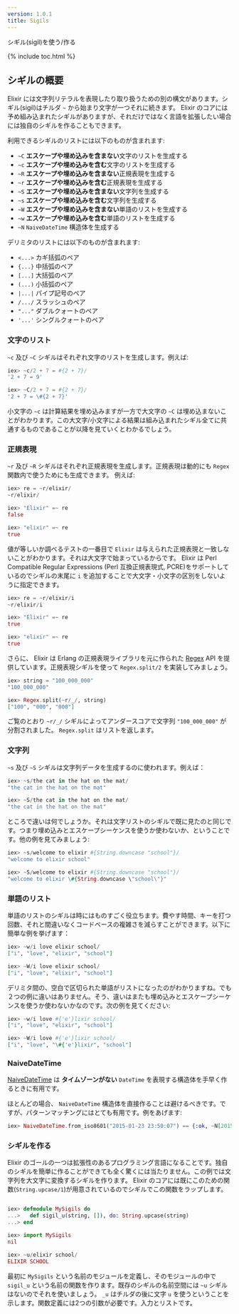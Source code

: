 ```yaml
---
version: 1.0.1
title: Sigils
---
```


シギル(sigil)を使う/作る

{% include toc.html %}

## シギルの概要

Elixir には文字列リテラルを表現したり取り扱うための別の構文があります。シギル(sigil)はチルダ `~` から始まり文字が一つそれに続きます。 Elixir のコアには予め組み込まれたシギルがありますが、それだけではなく言語を拡張したい場合には独自のシギルを作ることもできます。

利用できるシギルのリストには以下のものが含まれます:

  - `~C` **エスケープや埋め込みを含まない**文字のリストを生成する
  - `~c` **エスケープや埋め込みを含む**文字のリストを生成する
  - `~R` **エスケープや埋め込みを含まない**正規表現を生成する
  - `~r` **エスケープや埋め込みを含む**正規表現を生成する
  - `~S` **エスケープや埋め込みを含まない**文字列を生成する
  - `~s` **エスケープや埋め込みを含む**文字列を生成する
  - `~W` **エスケープや埋め込みを含まない**単語のリストを生成する
  - `~w` **エスケープや埋め込みを含む**単語のリストを生成する
  - `~N` `NaiveDateTime` 構造体を生成する

  デリミタのリストには以下のものが含まれます:

  - `<...>` カギ括弧のペア
  - `{...}` 中括弧のペア
  - `[...]` 大括弧のペア
  - `(...)` 小括弧のペア
  - `|...|` パイプ記号のペア
  - `/.../` スラッシュのペア
  - `"..."` ダブルクォートのペア
  - `'...'` シングルクォートのペア

### 文字のリスト

`~c` 及び `~C` シギルはそれぞれ文字のリストを生成します。例えば:

```elixir
iex> ~c/2 + 7 = #{2 + 7}/
'2 + 7 = 9'

iex> ~C/2 + 7 = #{2 + 7}/
'2 + 7 = \#{2 + 7}'
```

小文字の `~c` は計算結果を埋め込みますが一方で大文字の `~C` は埋め込まないことがわかります。この大文字/小文字による結果は組み込まれたシギル全てに共通するものであることが以降を見ていくとわかるでしょう。

### 正規表現

`~r` 及び `~R` シギルはそれぞれ正規表現を生成します。正規表現は動的にも `Regex` 関数内で使うためにも生成できます。 例えば:

```elixir
iex> re = ~r/elixir/
~r/elixir/

iex> "Elixir" =~ re
false

iex> "elixir" =~ re
true
```

値が等しいか調べるテストの一番目で `Elixir` は与えられた正規表現と一致しないことがわかります。それは大文字で始まっているからです。 Elixir は Perl Compatible Regular Expressions (Perl 互換正規表現式, PCRE)をサポートしているのでシギルの末尾に `i` を追加することで大文字・小文字の区別をしないように指定できます。

```elixir
iex> re = ~r/elixir/i
~r/elixir/i

iex> "Elixir" =~ re
true

iex> "elixir" =~ re
true
```

さらに、 Elixir は Erlang の正規表現ライブラリを元に作られた [Regex](https://hexdocs.pm/elixir/Regex.html) API を提供しています。正規表現シギルを使って `Regex.split/2` を実装してみましょう。

```elixir
iex> string = "100_000_000"
"100_000_000"

iex> Regex.split(~r/_/, string)
["100", "000", "000"]
```

ご覧のとおり `~r/_/` シギルによってアンダースコアで文字列 `"100_000_000"` が分割されました。 `Regex.split` はリストを返します。

### 文字列

`~s` 及び `~S` シギルは文字列データを生成するのに使われます。例えば：

```elixir
iex> ~s/the cat in the hat on the mat/
"the cat in the hat on the mat"

iex> ~S/the cat in the hat on the mat/
"the cat in the hat on the mat"
```

ところで違いは何でしょうか。それは文字リストのシギルで既に見たのと同じです。つまり埋め込みとエスケープシーケンスを使うか使わないか、ということです。他の例を見てみましょう:

```elixir
iex> ~s/welcome to elixir #{String.downcase "school"}/
"welcome to elixir school"

iex> ~S/welcome to elixir #{String.downcase "school"}/
"welcome to elixir \#{String.downcase \"school\"}"
```

### 単語のリスト

単語のリストのシギルは時にはものすごく役立ちます。費やす時間、キーを打つ回数、それと間違いなくコードベースの複雑さを減らすことができます。以下に簡単な例を挙げます：

```elixir
iex> ~w/i love elixir school/
["i", "love", "elixir", "school"]

iex> ~W/i love elixir school/
["i", "love", "elixir", "school"]
```

デリミタ間の、空白で区切られた単語がリストになったのがわかりますね。でも２つの例に違いはありません。そう、違いはまたも埋め込みとエスケープシーケンスを使うか使わないかなのです。次の例を見てください:

```elixir
iex> ~w/i love #{'e'}lixir school/
["i", "love", "elixir", "school"]

iex> ~W/i love #{'e'}lixir school/
["i", "love", "\#{'e'}lixir", "school"]
```

### NaiveDateTime

[NaiveDateTime](https://hexdocs.pm/elixir/NaiveDateTime.html) は **タイムゾーンがない** `DateTime` を表現する構造体を手早く作るときに有用です。

ほとんどの場合、 `NaiveDateTime` 構造体を直接作ることは避けるべきです。ですが、パターンマッチングにはとても有用です。例をあげます:

```elixir
iex> NaiveDateTime.from_iso8601("2015-01-23 23:50:07") == {:ok, ~N[2015-01-23 23:50:07]}
```

### シギルを作る

Elixir のゴールの一つは拡張性のあるプログラミング言語になることです。独自のシギルを簡単に作ることができても全く驚くには当たりません。この例では文字列を大文字に変換するシギルを作ります。 Elixir のコアには既にこのための関数(`String.upcase/1`)が用意されているのでシギルでこの関数をラップします。

```elixir

iex> defmodule MySigils do
...>   def sigil_u(string, []), do: String.upcase(string)
...> end

iex> import MySigils
nil

iex> ~u/elixir school/
ELIXIR SCHOOL
```

最初に `MySigils` という名前のモジュールを定義し、そのモジュールの中で `sigil_u` という名前の関数を作ります。既存のシギルの名前空間には `~u` シギルはないのでそれを使いましょう。 `_u` はチルダの後に文字 `u` を使うということを示します。関数定義には2つの引数が必要です。入力とリストです。
